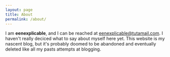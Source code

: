 ```yaml
---
layout: page
title: About
permalink: /about/
---
```


I am **eenexplicable**, and I can be reached at [eenexplicable@tutamail.com](mailto:eenexplicable@tutamail.com). I haven't really deciced what to say about myself here yet. This website is my nascent blog, but it's probably doomed to be abandoned and eventually deleted like all my pasts attempts at blogging.
